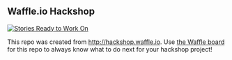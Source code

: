 ## Waffle.io Hackshop

[![Stories Ready to Work On](https://badge.waffle.io/ashumz/GoCodeColorado.svg?label=ready&title=Cards%20Ready%20To%20Work%20On)](https://waffle.io/ashumz/GoCodeColorado)

This repo was created from http://hackshop.waffle.io. Use [the Waffle board](https://waffle.io/ashumz/GoCodeColorado) for this repo to always know what to do next for your hackshop project!